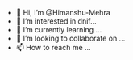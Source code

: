 - 👋 Hi, I’m @Himanshu-Mehra
- 👀 I’m interested in dnif...
- 🌱 I’m currently learning ...
- 💞️ I’m looking to collaborate on ...
- 📫 How to reach me ...
           
<!---
Himanshu-Mehra/Himanshu-Mehra is a ✨ special ✨ repository because its `README.md` (this file) appears on your GitHub profile.
You can click the Preview link to take a look at your changes.
--->
